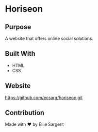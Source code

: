 # Horiseon

## Purpose
A website that offers online social solutions.

## Built With
* HTML
* CSS

## Website
https://github.com/ecsarg/horiseon.git

## Contribution
Made with ❤️ by Ellie Sargent


